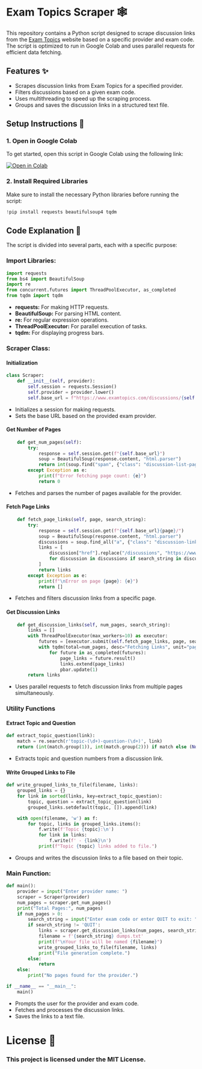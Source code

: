 # Exam Topics Scraper 🕸️

This repository contains a Python script designed to scrape discussion links from the [Exam Topics](https://www.examtopics.com) website based on a specific provider and exam code. The script is optimized to run in Google Colab and uses parallel requests for efficient data fetching.

## Features ✨

- Scrapes discussion links from Exam Topics for a specified provider.
- Filters discussions based on a given exam code.
- Uses multithreading to speed up the scraping process.
- Groups and saves the discussion links in a structured text file.

## Setup Instructions 🚀

### 1. Open in Google Colab

To get started, open this script in Google Colab using the following link:

[![Open in Colab](https://colab.research.google.com/assets/colab-badge.svg)](https://colab.research.google.com/)

### 2. Install Required Libraries

Make sure to install the necessary Python libraries before running the script:

```python
!pip install requests beautifulsoup4 tqdm
```

## Code Explanation 🧩
The script is divided into several parts, each with a specific purpose:

### Import Libraries:

```python
import requests
from bs4 import BeautifulSoup
import re
from concurrent.futures import ThreadPoolExecutor, as_completed
from tqdm import tqdm
```
- **requests:** For making HTTP requests.
- **BeautifulSoup:** For parsing HTML content.
- **re:** For regular expression operations.
- **ThreadPoolExecutor:** For parallel execution of tasks.
- **tqdm:** For displaying progress bars.

### Scraper Class:
#### Initialization

```python
class Scraper:
    def __init__(self, provider):
        self.session = requests.Session()
        self.provider = provider.lower()
        self.base_url = f"https://www.examtopics.com/discussions/{self.provider}/"
```
- Initializes a session for making requests.
- Sets the base URL based on the provided exam provider.

#### Get Number of Pages
```python
    def get_num_pages(self):
        try:
            response = self.session.get(f"{self.base_url}")
            soup = BeautifulSoup(response.content, "html.parser")
            return int(soup.find("span", {"class": "discussion-list-page-indicator"}).find_all("strong")[1].text.strip())
        except Exception as e:
            print(f"Error fetching page count: {e}")
            return 0
```
- Fetches and parses the number of pages available for the provider.

#### Fetch Page Links
```python
    def fetch_page_links(self, page, search_string):
        try:
            response = self.session.get(f"{self.base_url}{page}/")
            soup = BeautifulSoup(response.content, "html.parser")
            discussions = soup.find_all("a", {"class": "discussion-link"})
            links = [
                discussion["href"].replace("/discussions", "https://www.examtopics.com/discussions", 1)
                for discussion in discussions if search_string in discussion.text
            ]
            return links
        except Exception as e:
            print(f"\nError on page {page}: {e}")
            return []
```
- Fetches and filters discussion links from a specific page.

#### Get Discussion Links
```python
    def get_discussion_links(self, num_pages, search_string):
        links = []
        with ThreadPoolExecutor(max_workers=10) as executor:
            futures = [executor.submit(self.fetch_page_links, page, search_string) for page in range(1, num_pages + 1)]
            with tqdm(total=num_pages, desc="Fetching Links", unit="page") as pbar:
                for future in as_completed(futures):
                    page_links = future.result()
                    links.extend(page_links)
                    pbar.update(1)
        return links
```
- Uses parallel requests to fetch discussion links from multiple pages simultaneously.

### Utility Functions
#### Extract Topic and Question

```python
def extract_topic_question(link):
    match = re.search(r'topic-(\d+)-question-(\d+)', link)
    return (int(match.group(1)), int(match.group(2))) if match else (None, None)
```
- Extracts topic and question numbers from a discussion link.

#### Write Grouped Links to File
```python
def write_grouped_links_to_file(filename, links):
    grouped_links = {}
    for link in sorted(links, key=extract_topic_question):
        topic, question = extract_topic_question(link)
        grouped_links.setdefault(topic, []).append(link)

    with open(filename, 'w') as f:
        for topic, links in grouped_links.items():
            f.write(f'Topic {topic}:\n')
            for link in links:
                f.write(f' - {link}\n')
            print(f"Topic {topic} links added to file.")
```
- Groups and writes the discussion links to a file based on their topic.

### Main Function:

```python
def main():
    provider = input("Enter provider name: ")
    scraper = Scraper(provider)
    num_pages = scraper.get_num_pages()
    print("Total Pages:", num_pages)
    if num_pages > 0:
        search_string = input("Enter exam code or enter QUIT to exit: ").upper()
        if search_string != 'QUIT':
            links = scraper.get_discussion_links(num_pages, search_string)
            filename = f'{search_string} dumps.txt'
            print(f"\nYour file will be named {filename}")
            write_grouped_links_to_file(filename, links)
            print("File generation complete.")
        else:
            return
    else:
        print("No pages found for the provider.")

if __name__ == "__main__":
    main()
```

- Prompts the user for the provider and exam code.
- Fetches and processes the discussion links.
- Saves the links to a text file.

# License 📄
### This project is licensed under the MIT License.
